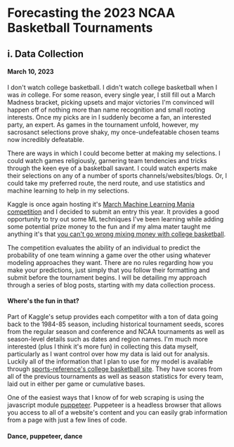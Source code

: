 # Forecasting the 2023 NCAA Basketball Tournaments
## i. Data Collection
#### March 10, 2023

I don't watch college basketball. I didn't watch college basketball when I was *in* college. For some reason, every single year, I still fill out a March Madness bracket, picking upsets and major victories I'm convinced will happen off of nothing more than name recognition and small rooting interests. Once my picks are in I suddenly become a fan, an interested party, an expert. As games in the tournament unfold, however, my sacrosanct selections prove shaky, my once-undefeatable chosen teams now incredibly defeatable.

There are ways in which I could become better at making my selections. I could watch games religiously, garnering team tendencies and tricks through the keen eye of a basketball savant. I could watch experts make their selections on any of a number of sports channels/websites/blogs. Or, I could take my preferred route, the nerd route, and use statistics and machine learning to help in my selections.

Kaggle is once again hosting it's [March Machine Learning Mania competition](https://www.kaggle.com/competitions/march-machine-learning-mania-2023/overview/description) and I decided to submit an entry this year. It provides a good opportunity to try out some ML techniques I've been learning while adding some potential prize money to the fun and if my alma mater taught me anything it's that [you can't go wrong mixing money with college basketball](https://en.wikipedia.org/wiki/1978%E2%80%9379_Boston_College_basketball_point-shaving_scandal). 

The competition evaluates the ability of an individual to predict the probability of one team winning a game over the other using whatever modeling approaches they want. There are no rules regarding how you make your predictions, just simply that you follow their formatting and submit before the tournament begins. I will be detailing my approach through a series of blog posts, starting with my data collection process.

#### Where's the fun in that?

Part of Kaggle's setup provides each competitor with a ton of data going back to the 1984-85 season, including historical tournament seeds, scores from the regular season and conference and NCAA tournaments as well as season-level details such as dates and region names. I'm much more interested (plus I think it's more fun) in collecting this data myself, particularly as I want control over how my data is laid out for analysis. Luckily all of the information that I plan to use for my model is available through [sports-reference's college basketball site](https://www.sports-reference.com/cbb/). They have scores from all of the previous tournaments as well as season statistics for every team, laid out in either per game or cumulative bases. 

One of the easiest ways that I know of for web scraping is using the javascript module [puppeteer](https://pptr.dev/). Puppeteer is a headless browser that allows you access to all of a website's content and you can easily grab information from a page with just a few lines of code.

#### Dance, puppeteer, dance